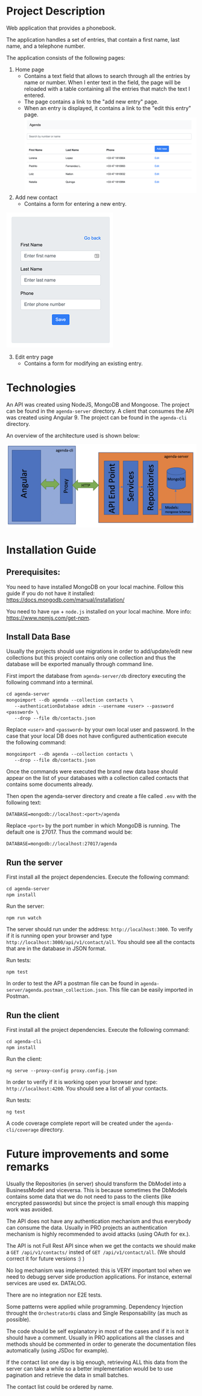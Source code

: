 # Project Description

Web application that provides a phonebook.

The application handles a set of entries, that contain a first name, last name, and a telephone number.

The application consists of the following pages:

1. Home page
    - Contains a text field that allows to search through all the entries by name or number. When I enter text in the field, the page will be reloaded with a table containing all the entries that match the text I entered.
    - The page contains a link to the "add new entry" page.
    - When an entry is displayed, it contains a link to the "edit this entry" page.
![alt text](https://github.com/joangerard/agenda/blob/master/screenshots/all.png)
2. Add new contact
    - Contains a form for entering a new entry.

![alt text](https://github.com/joangerard/agenda/blob/master/screenshots/save.png)

3. Edit entry page
    - Contains a form for modifying an existing entry.

# Technologies

An API was created using NodeJS, MongoDB and Mongoose. The project can be found in the `agenda-server` directory.
A client that consumes the API was created using Angular 9. The project can be found in the `agenda-cli` directory.

An overview of the architecture used is shown below:

![alt text](https://github.com/joangerard/agenda/blob/master/screenshots/architecture-overview.png)

# Installation Guide

## Prerequisites:
You need to have installed MongoDB on your local machine. Follow this guide if you do not have it installed: https://docs.mongodb.com/manual/installation/

You need to have `npm` + `node.js` installed on your local machine. More info: https://www.npmjs.com/get-npm.


## Install Data Base

Usually the projects should use migrations in order to add/update/edit new collections but this project contains only one collection 
and thus the database will be exported manually through command line.


First import the database from `agenda-server/db` directory executing the following command into a terminal.

    cd agenda-server
    mongoimport --db agenda --collection contacts \
       --authenticationDatabase admin --username <user> --password <password> \
       --drop --file db/contacts.json
       
Replace `<user>` and `<password>` by your own local user and password. In the case that your local DB does not have configured authentication execute the following command:

    mongoimport --db agenda --collection contacts \
       --drop --file db/contacts.json

Once the commands were executed the brand new data base should appear on the list of your databases with a collection called contacts that contains some
documents already.

Then open the agenda-server directory and create a file called `.env` with the following text:

    DATABASE=mongodb://localhost:<port>/agenda
    
Replace `<port>` by the port number in which MongoDB is running. The default one is 27017. Thus the command would be:

    DATABASE=mongodb://localhost:27017/agenda
    

## Run the server

First install all the project dependencies. Execute the following command:

    cd agenda-server
    npm install
    
Run the server:

    npm run watch
    
The server should run under the address: `http://localhost:3000`. To verify if it is running open your browser and type `http://localhost:3000/api/v1/contact/all`. You should see all the contacts that are in the database in JSON format.
    
Run tests:

    npm test
    
In order to test the API a postman file can be found in `agenda-server/agenda.postman_collection.json`. This file can be easily imported in Postman.

## Run the client

First install all the project dependencies. Execute the following command:

    cd agenda-cli
    npm install
    
Run the client:

    ng serve --proxy-config proxy.config.json

In order to verify if it is working open your browser and type: `http://localhost:4200`. You should see a list of all your contacts.

Run tests: 

    ng test
    
A code coverage complete report will be created under the `agenda-cli/coverage` directory.


# Future improvements and some remarks

Usually the Repositories (in server) should transform the DbModel into a BusinessModel and viceversa. This is because sometimes the DbModels contains some data that we do not need to pass to the clients (like encrypted passwords) but since the project is small enough this mapping work was avoided.

The API does not have any authentication mechanism and thus everybody can consume the data. Usually in PRO projects an authentication mechanism is highly recommended to avoid attacks (using OAuth for ex.).

The API is not Full Rest API since when we get the contacts we should make a `GET /api/v1/contacts/` insted of `GET /api/v1/contact/all`. (We should correct it for future versions :) )

No log mechanism was implemented: this is VERY important tool when we need to debugg server side production applications. For instance, external services are used ex. DATALOG. 

There are no integration nor E2E tests.

Some patterns were applied while programming. Dependency Injection throught the `OrchestratorDi` class and Single Responsability (as much as possible).

The code should be self explanatory in most of the cases and if it is not it should have a comment. Usually in PRO applications all the classes and methods should be commented in order to generate the documentation files automatically (using JSDoc for example).

If the contact list one day is big enough, retrieving ALL this data from the server can take a while so a better implementation would be to use pagination and retrieve the data in small batches.

The contact list could be ordered by name.
